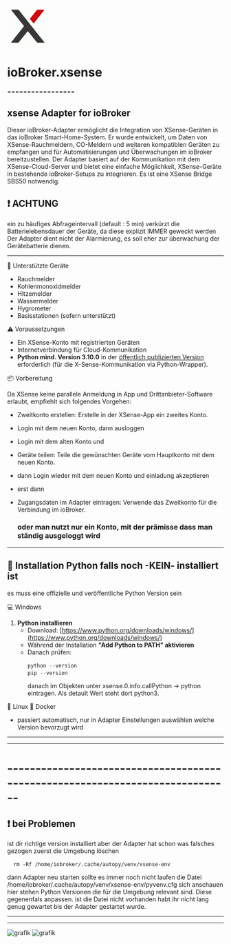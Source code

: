 ![Logo](admin/xsense.png)
# ioBroker.xsense
=================

xsense Adapter for ioBroker
------------------------------------------------------------------------------

Dieser ioBroker-Adapter ermöglicht die Integration von XSense-Geräten in das ioBroker Smart-Home-System. 
Er wurde entwickelt, um Daten von XSense-Rauchmeldern, CO-Meldern und weiteren kompatiblen Geräten zu empfangen und für Automatisierungen und Überwachungen im ioBroker bereitzustellen.
Der Adapter basiert auf der Kommunikation mit dem XSense-Cloud-Server und bietet eine einfache Möglichkeit, XSense-Geräte in bestehende ioBroker-Setups zu integrieren.
Es ist eine XSense Bridge SBS50 notwendig.


## ❗ ACHTUNG 
 ein zu häufiges Abfrageintervall (default : 5 min)  verkürzt die Batterielebensdauer der Geräte, da diese explizit IMMER geweckt werden
 Der Adapter dient nicht der Alarmierung, es soll eher zur überwachung der Gerätebatterie dienen.


------------------------------------------------------------------------------

🔧 Unterstützte Geräte
- Rauchmelder
- Kohlenmonoxidmelder
- Hitzemelder
- Wassermelder
- Hygrometer
- Basisstationen (sofern unterstützt)


⚠️ Voraussetzungen
- Ein XSense-Konto mit registrierten Geräten
- Internetverbindung für Cloud-Kommunikation
- **Python mind. Version 3.10.0** in der [öffentlich publizierten Version](https://www.python.org/downloads/source/) erforderlich (für die X-Sense-Kommunikation via Python-Wrapper).



📦 Vorbereitung

Da XSense keine parallele Anmeldung in App und Drittanbieter-Software erlaubt, empfiehlt sich folgendes Vorgehen:

- Zweitkonto erstellen: Erstelle in der XSense-App ein zweites Konto.
- Login mit dem neuen Konto, dann ausloggen
- Login mit dem alten Konto und 
- Geräte teilen: Teile die gewünschten Geräte vom Hauptkonto mit dem neuen Konto.
- dann Login wieder mit dem neuen Konto und einladung akzeptieren
- erst dann 
- Zugangsdaten im Adapter eintragen: Verwende das Zweitkonto für die Verbindung im ioBroker.

  ### oder man nutzt nur ein Konto, mit der prämisse dass man ständig ausgeloggt wird

------------------------------------------------------------------------------

## 🚀 Installation Python falls noch -KEIN- installiert ist

es muss eine offizielle und veröffentliche Python Version sein

💻 Windows

1. **Python installieren**
   - Download: [https://www.python.org/downloads/windows/](https://www.python.org/downloads/windows/)
   - Während der Installation **"Add Python to PATH" aktivieren**
   - Danach prüfen:
     ```powershell
     python --version
     pip --version
     ```
      danach im Objekten unter xsense.0.info.callPython -> python eintragen. Als detault Wert steht dort python3.



     
🐧 Linux 🐳 Docker

  - passiert automatisch, nur in Adapter Einstellungen auswählen welche Version bevorzugt wird

------------------------------------------------------------------------------

 
  
------------------------------------------------------------------------------
#  ------------------------------------------------------------------------------

## ❗ bei Problemen 

ist dir richtige version installiert aber der Adapter hat schon was falsches gezogen 
zuerst die Umgebung löschen
```
  rm -Rf /home/iobroker/.cache/autopy/venv/xsense-env
 ```
dann Adapter neu starten
sollte es immer noch nicht laufen die Datei /home/iobroker/.cache/autopy/venv/xsense-env/pyvenv.cfg sich anschauen
hier stehen Python Versionen die für die Umgebung relevant sind. Diese gegenenfals anpassen.
ist die Datei nicht vorhanden habt ihr nicht lang genug gewartet bis der Adapter gestartet wurde.

------------------------------------------------------------------------------
------------------------------------------------------------------------------

<img width="1029" height="438" alt="grafik" src="https://github.com/user-attachments/assets/86e4fd1c-1d4e-4234-a2ad-48b8dd9f418e" />

    
<img width="1387" height="779" alt="grafik" src="https://github.com/user-attachments/assets/f065c43d-125b-4ca4-a053-bbf4b926e1f6" />
